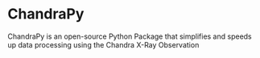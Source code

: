 # ChandraPy
ChandraPy is an open-source Python Package that simplifies and speeds up data processing using the Chandra X-Ray Observation
